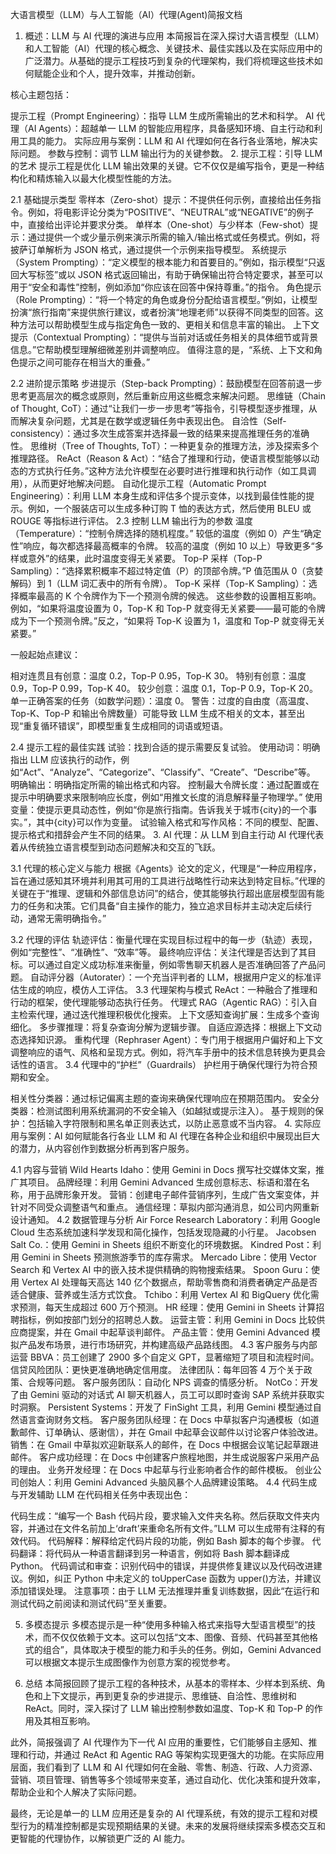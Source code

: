 大语言模型（LLM）与人工智能（AI）代理(Agent)简报文档

1. 概述：LLM 与 AI 代理的演进与应用
   本简报旨在深入探讨大语言模型（LLM）和人工智能（AI）代理的核心概念、关键技术、最佳实践以及在实际应用中的广泛潜力。从基础的提示工程技巧到复杂的代理架构，我们将梳理这些技术如何赋能企业和个人，提升效率，并推动创新。

核心主题包括：

提示工程（Prompt Engineering）：指导 LLM 生成所需输出的艺术和科学。
AI 代理（AI Agents）：超越单一 LLM 的智能应用程序，具备感知环境、自主行动和利用工具的能力。
实际应用与案例：LLM 和 AI 代理如何在各行各业落地，解决实际问题。
参数与控制：调节 LLM 输出行为的关键参数。 2. 提示工程：引导 LLM 的艺术
提示工程是优化 LLM 输出效果的关键。它不仅仅是编写指令，更是一种结构化和精炼输入以最大化模型性能的方法。

2.1 基础提示类型
零样本（Zero-shot）提示：不提供任何示例，直接给出任务指令。例如，将电影评论分类为“POSITIVE”、“NEUTRAL”或“NEGATIVE”的例子中，直接给出评论并要求分类。
单样本（One-shot）与少样本（Few-shot）提示：通过提供一个或少量示例来演示所需的输入/输出格式或任务模式。例如，将披萨订单解析为 JSON 格式，通过提供一个示例来指导模型。
系统提示（System Prompting）：“定义模型的根本能力和首要目的。”例如，指示模型“只返回大写标签”或以 JSON 格式返回输出，有助于确保输出符合特定要求，甚至可以用于“安全和毒性”控制，例如添加“你应该在回答中保持尊重。”的指令。
角色提示（Role Prompting）：“将一个特定的角色或身份分配给语言模型。”例如，让模型扮演“旅行指南”来提供旅行建议，或者扮演“地理老师”以获得不同类型的回答。这种方法可以帮助模型生成与指定角色一致的、更相关和信息丰富的输出。
上下文提示（Contextual Prompting）：“提供与当前对话或任务相关的具体细节或背景信息。”它帮助模型理解细微差别并调整响应。
值得注意的是，“系统、上下文和角色提示之间可能存在相当大的重叠。”

2.2 进阶提示策略
步进提示（Step-back Prompting）：鼓励模型在回答前退一步思考更高层次的概念或原则，然后重新应用这些概念来解决问题。
思维链（Chain of Thought, CoT）：通过“让我们一步一步思考”等指令，引导模型逐步推理，从而解决复杂问题，尤其是在数学或逻辑任务中表现出色。
自洽性（Self-consistency）：通过多次生成答案并选择最一致的结果来提高推理任务的准确性。
思维树（Tree of Thoughts, ToT）：一种更复杂的推理方法，涉及探索多个推理路径。
ReAct（Reason & Act）：“结合了推理和行动，使语言模型能够以动态的方式执行任务。”这种方法允许模型在必要时进行推理和执行动作（如工具调用），从而更好地解决问题。
自动化提示工程（Automatic Prompt Engineering）：利用 LLM 本身生成和评估多个提示变体，以找到最佳性能的提示。例如，一个服装店可以生成多种订购 T 恤的表达方式，然后使用 BLEU 或 ROUGE 等指标进行评估。
2.3 控制 LLM 输出行为的参数
温度（Temperature）：“控制令牌选择的随机程度。”
较低的温度（例如 0）产生“确定性”响应，每次都选择最高概率的令牌。
较高的温度（例如 10 以上）导致更多“多样或意外”的结果，此时温度变得无关紧要。
Top-P 采样（Top-P Sampling）：“选择累积概率不超过特定值（P）的顶部令牌。”P 值范围从 0（贪婪解码）到 1（LLM 词汇表中的所有令牌）。
Top-K 采样（Top-K Sampling）：选择概率最高的 K 个令牌作为下一个预测令牌的候选。
这些参数的设置相互影响。例如，“如果将温度设置为 0，Top-K 和 Top-P 就变得无关紧要——最可能的令牌成为下一个预测令牌。”反之，“如果将 Top-K 设置为 1，温度和 Top-P 就变得无关紧要。”

一般起始点建议：

相对连贯且有创意：温度 0.2，Top-P 0.95，Top-K 30。
特别有创意：温度 0.9，Top-P 0.99，Top-K 40。
较少创意：温度 0.1，Top-P 0.9，Top-K 20。
单一正确答案的任务（如数学问题）：温度 0。
警告：过度的自由度（高温度、Top-K、Top-P 和输出令牌数量）可能导致 LLM 生成不相关的文本，甚至出现“重复循环错误”，即模型重复生成相同的词语或短语。

2.4 提示工程的最佳实践
试验：找到合适的提示需要反复试验。
使用动词：明确指出 LLM 应该执行的动作，例如“Act”、“Analyze”、“Categorize”、“Classify”、“Create”、“Describe”等。
明确输出：明确指定所需的输出格式和内容。
控制最大令牌长度：通过配置或在提示中明确要求来限制响应长度，例如“用推文长度的消息解释量子物理学。”
使用变量：使提示更具动态性，例如“你是旅行指南。告诉我关于城市{city}的一个事实。”，其中{city}可以作为变量。
试验输入格式和写作风格：不同的模型、配置、提示格式和措辞会产生不同的结果。 3. AI 代理：从 LLM 到自主行动
AI 代理代表着从传统独立语言模型到动态问题解决和交互的飞跃。

3.1 代理的核心定义与能力
根据《Agents》论文的定义，代理是“一种应用程序，旨在通过感知其环境并利用其可用的工具进行战略性行动来达到特定目标。”代理的关键在于“推理、逻辑和外部信息访问”的结合，使其能够执行超出底层模型固有能力的任务和决策。它们具备“自主操作的能力，独立追求目标并主动决定后续行动，通常无需明确指令。”

3.2 代理的评估
轨迹评估：衡量代理在实现目标过程中的每一步（轨迹）表现，例如“完整性”、“准确性”、“效率”等。
最终响应评估：关注代理是否达到了其目标。可以通过自定义成功标准来衡量，例如零售聊天机器人是否准确回答了产品问题。
自动评分器（Autorater）：一个充当评判者的 LLM，根据用户定义的标准评估生成的响应，模仿人工评估。
3.3 代理架构与模式
ReAct：一种融合了推理和行动的框架，使代理能够动态执行任务。
代理式 RAG（Agentic RAG）：引入自主检索代理，通过迭代推理积极优化搜索。
上下文感知查询扩展：生成多个查询细化。
多步骤推理：将复杂查询分解为逻辑步骤。
自适应源选择：根据上下文动态选择知识源。
重构代理（Rephraser Agent）：专门用于根据用户偏好和上下文调整响应的语气、风格和呈现方式。例如，将汽车手册中的技术信息转换为更具会话性的语言。
3.4 代理中的“护栏”（Guardrails）
护栏用于确保代理行为符合预期和安全。

相关性分类器：通过标记偏离主题的查询来确保代理响应在预期范围内。
安全分类器：检测试图利用系统漏洞的不安全输入（如越狱或提示注入）。
基于规则的保护：包括输入字符限制和黑名单正则表达式，以防止恶意或不当内容。 4. 实际应用与案例：AI 如何赋能各行各业
LLM 和 AI 代理在各种企业和组织中展现出巨大的潜力，从内容创作到数据分析再到客户服务。

4.1 内容与营销
Wild Hearts Idaho：使用 Gemini in Docs 撰写社交媒体文案，推广其项目。
品牌经理：利用 Gemini Advanced 生成创意标志、标语和潜在名称，用于品牌形象开发。
营销：创建电子邮件营销序列，生成广告文案变体，并针对不同受众调整语气和重点。
通信经理：草拟内部沟通消息，如公司内网重新设计通知。
4.2 数据管理与分析
Air Force Research Laboratory：利用 Google Cloud 生态系统加速科学发现和简化操作，包括发现隐藏的小行星。
Jacobsen Salt Co.：使用 Gemini in Sheets 组织不断变化的环境数据。
Kindred Post：利用 Gemini in Sheets 预测旅游季节的库存需求。
Mercado Libre：使用 Vector Search 和 Vertex AI 中的嵌入技术提供精确的购物搜索结果。
Spoon Guru：使用 Vertex AI 处理每天高达 140 亿个数据点，帮助零售商和消费者确定产品是否适合健康、营养或生活方式饮食。
Tchibo：利用 Vertex AI 和 BigQuery 优化需求预测，每天生成超过 600 万个预测。
HR 经理：使用 Gemini in Sheets 计算招聘指标，例如按部门划分的招聘总人数。
运营主管：利用 Gemini in Docs 比较供应商提案，并在 Gmail 中起草谈判邮件。
产品主管：使用 Gemini Advanced 模拟产品发布场景，进行市场研究，并构建高级产品路线图。
4.3 客户服务与内部运营
BBVA：员工创建了 2900 多个自定义 GPT，显著缩短了项目和流程时间。
信贷风险团队：更快更准确地确定信用度。
法律团队：每年回答 4 万个关于政策、合规等问题。
客户服务团队：自动化 NPS 调查的情感分析。
NotCo：开发了由 Gemini 驱动的对话式 AI 聊天机器人，员工可以即时查询 SAP 系统并获取实时洞察。
Persistent Systems：开发了 FinSight 工具，利用 Gemini 模型通过自然语言查询财务文档。
客户服务团队经理：在 Docs 中草拟客户沟通模板（如道歉邮件、订单确认、感谢信），并在 Gmail 中起草会议邮件以讨论客户体验改进。
销售：在 Gmail 中草拟欢迎新联系人的邮件，在 Docs 中根据会议笔记起草跟进邮件。
客户成功经理：在 Docs 中创建客户旅程地图，并生成说服客户采用产品的理由。
业务开发经理：在 Docs 中起草与行业影响者合作的邮件模板。
创业公司创始人：利用 Gemini Advanced 头脑风暴个人品牌建设策略。
4.4 代码生成与开发辅助
LLM 在代码相关任务中表现出色：

代码生成：“编写一个 Bash 代码片段，要求输入文件夹名称。然后获取文件夹内容，并通过在文件名前加上‘draft’来重命名所有文件。”LLM 可以生成带有注释的有效代码。
代码解释：解释给定代码片段的功能，例如 Bash 脚本的每个步骤。
代码翻译：将代码从一种语言翻译到另一种语言，例如将 Bash 脚本翻译成 Python。
代码调试和审查：识别代码中的错误，并提供修复建议以及代码改进建议。例如，纠正 Python 中未定义的 toUpperCase 函数为 upper()方法，并建议添加错误处理。
注意事项：由于 LLM 无法推理并重复训练数据，因此“在运行和测试代码之前阅读和测试代码”至关重要。

5. 多模态提示
   多模态提示是一种“使用多种输入格式来指导大型语言模型”的技术，而不仅仅依赖于文本。这可以包括“文本、图像、音频、代码甚至其他格式的组合”，具体取决于模型的能力和手头的任务。例如，Gemini Advanced 可以根据文本提示生成图像作为创意方案的视觉参考。

6. 总结
   本简报回顾了提示工程的各种技术，从基本的零样本、少样本到系统、角色和上下文提示，再到更复杂的步进提示、思维链、自洽性、思维树和 ReAct。同时，深入探讨了 LLM 输出控制参数如温度、Top-K 和 Top-P 的作用及其相互影响。

此外，简报强调了 AI 代理作为下一代 AI 应用的重要性，它们能够自主感知、推理和行动，并通过 ReAct 和 Agentic RAG 等架构实现更强大的功能。在实际应用层面，我们看到了 LLM 和 AI 代理如何在金融、零售、制造、行政、人力资源、营销、项目管理、销售等多个领域带来变革，通过自动化、优化决策和提升效率，帮助企业和个人解决了实际问题。

最终，无论是单一的 LLM 应用还是复杂的 AI 代理系统，有效的提示工程和对模型行为的精准控制都是实现预期结果的关键。未来的发展将继续探索多模态交互和更智能的代理协作，以解锁更广泛的 AI 能力。
